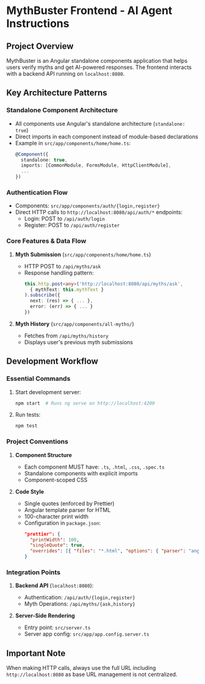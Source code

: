# MythBuster Frontend - AI Agent Instructions

## Project Overview
MythBuster is an Angular standalone components application that helps users verify myths and get AI-powered responses. The frontend interacts with a backend API running on `localhost:8080`.

## Key Architecture Patterns

### Standalone Component Architecture
- All components use Angular's standalone architecture (`standalone: true`)
- Direct imports in each component instead of module-based declarations
- Example in `src/app/components/home/home.ts`:
  ```typescript
  @Component({
    standalone: true,
    imports: [CommonModule, FormsModule, HttpClientModule],
    ...
  })
  ```

### Authentication Flow
- Components: `src/app/components/auth/{login,register}`
- Direct HTTP calls to `http://localhost:8080/api/auth/*` endpoints:
  - Login: POST to `/api/auth/login`
  - Register: POST to `/api/auth/register`

### Core Features & Data Flow
1. **Myth Submission** (`src/app/components/home/home.ts`)
   - HTTP POST to `/api/myths/ask`
   - Response handling pattern:
     ```typescript
     this.http.post<any>('http://localhost:8080/api/myths/ask', 
       { mythText: this.mythText }
     ).subscribe({
       next: (res) => { ... },
       error: (err) => { ... }
     })
     ```

2. **Myth History** (`src/app/components/all-myths/`)
   - Fetches from `/api/myths/history`
   - Displays user's previous myth submissions

## Development Workflow

### Essential Commands
1. Start development server:
   ```bash
   npm start  # Runs ng serve on http://localhost:4200
   ```
2. Run tests:
   ```bash
   npm test
   ```

### Project Conventions
1. **Component Structure**
   - Each component MUST have: `.ts`, `.html`, `.css`, `.spec.ts`
   - Standalone components with explicit imports
   - Component-scoped CSS

2. **Code Style**
   - Single quotes (enforced by Prettier)
   - Angular template parser for HTML
   - 100-character print width
   - Configuration in `package.json`:
     ```json
     "prettier": {
       "printWidth": 100,
       "singleQuote": true,
       "overrides": [{ "files": "*.html", "options": { "parser": "angular" }}]
     }
     ```

### Integration Points
1. **Backend API** (`localhost:8080`):
   - Authentication: `/api/auth/{login,register}`
   - Myth Operations: `/api/myths/{ask,history}`

2. **Server-Side Rendering**
   - Entry point: `src/server.ts`
   - Server app config: `src/app/app.config.server.ts`

## Important Note
When making HTTP calls, always use the full URL including `http://localhost:8080` as base URL management is not centralized.
